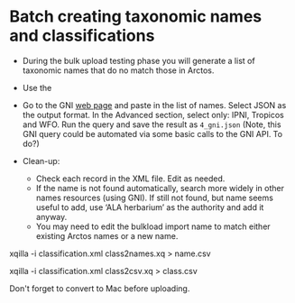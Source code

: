 # Batch creating taxonomic names and classifications

 * During the bulk upload testing phase you will generate a list of
   taxonomic names that do no match those in Arctos.
 * Use the 


 * Go to the GNI [web page](https://gni.globalnames.org/) and paste in
   the list of names. Select JSON as the output format. In the
   Advanced section, select only: IPNI, Tropicos and WFO. Run the
   query and save the result as `4_gni.json` (Note, this GNI query
   could be automated via some basic calls to the GNI API. To do?)


 * Clean-up:
    * Check each record in the XML file. Edit as needed.
    * If the name is not found automatically, search more widely in
      other names resources (using GNI). If still not found, but name
      seems useful to add, use ‘ALA herbarium’ as the authority and
      add it anyway.
    * You may need to edit the bulkload import name to match either
      existing Arctos names or a new name.

xqilla -i classification.xml class2names.xq > name.csv 

xqilla -i classification.xml class2csv.xq > class.csv 

Don't forget to convert to Mac before uploading.
